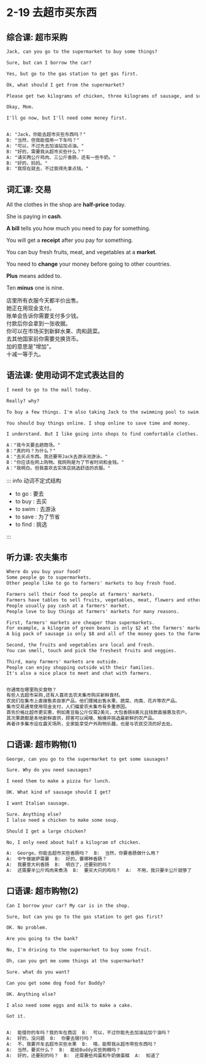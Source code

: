 # 2-19 去超市买东西

## 综合课: 超市采购

```txt
Jack, can you go to the supermarket to buy some things?

Sure, but can I borrow the car?

Yes, but go to the gas station to get gas first.

Ok, what should I get from the supermarket?

Please get two kilograms of chicken, three kilograms of sausage, and some milk.

Okay, Mom.

I'll go now, but I'll need some money first.


A: "Jack，你能去超市买些东西吗？"
B: "当然，但我能借用一下车吗？"
A: "可以，不过先去加油站加点油。"
B: "好的，需要我从超市买些什么？"
A: "请买两公斤鸡肉、三公斤香肠，还有一些牛奶。"
B: "好的，妈妈。"
B: "我现在就去，不过我得先拿点钱。"
```

## 词汇课: 交易

All the clothes in the shop are **half-price** today.

She is paying in **cash**.

**A bill** tells you how much you need to pay for something.

You will get a **receipt** after you pay for something.

You can buy fresh fruits, meat, and vegetables at a **market**.

You need to **change** your money before going to other countries.

**Plus** means added to.

Ten **minus** one is nine.

店里所有衣服今天都半价出售。
<br/>她正在用现金支付。
<br/>账单会告诉你需要支付多少钱。
<br/>付款后你会拿到一张收据。
<br/>你可以在市场买到新鲜水果、肉和蔬菜。
<br/>去其他国家前你需要兑换货币。
<br/>加的意思是"增加"。
<br/>十减一等于九。

## 语法课: 使用动词不定式表达目的

```txt
I need to go to the mall today.

Really? why?

To buy a few things. I'm also taking Jack to the swimming pool to swim.

You should buy things online. I shop online to save time and money.

I understand. But I like going into shops to find comfortable clothes.

A："我今天要去趟商场。"
B："真的吗？为什么？"
A："去买点东西。我还要带Jack去游泳池游泳。"
B："你应该在网上购物。我网购是为了节省时间和金钱。"
A："我明白。但我喜欢去实体店挑选舒适的衣服。"
```

::: info 动词不定式结构

- to go : 要去
- to buy : 去买
- to swim : 去游泳
- to save : 为了节省
- to find : 挑选

:::

## 听力课: 农夫集市

```txt
Where do you buy your food?
Some people go to supermarkets.
Other people like to go to farmers' markets to buy fresh food.

Farmers sell their food to people at farmers' markets.
Farmers have tables to sell fruits, vegetables, meat, flowers and other things.
People usually pay cash at a farmers' market.
People love to buy things at farmers' markets for many reasons.

First, farmers' markets are cheaper than supermarkets.
For example, a kilogram of green beans is only $2 at the farmers' market.
A big pack of sausage is only $8 and all of the money goes to the farmers.

Second, the fruits and vegetables are local and fresh.
You can smell, touch and pick the freshest fruits and veggies.

Third, many farmers' markets are outside.
People can enjoy shopping outside with their families.
It's also a nice place to meet and chat with farmers.


你通常在哪里购买食物？
有些人去超市采购,还有人喜欢去农夫集市购买新鲜食材。
农民们在集市上直接售卖自家产品，他们摆摊出售水果、蔬菜、肉类、花卉等农产品。
集市交易通常使用现金支付，人们偏爱农夫集市有多重原因。
首先价格比超市更实惠，例如青豆每公斤仅需2美元，大包香肠8美元且钱款直接惠及农户。
其次果蔬都是本地新鲜直供，顾客可以闻嗅、触摸并挑选最新鲜的农产品。
再者许多集市设在露天场所，全家能享受户外购物乐趣，也是与农民交流的好去处。
```

## 口语课: 超市购物(1)

```txt
George, can you go to the supermarket to get some sausages?

Sure. Why do you need sausages?

I need them to make a pizza for lunch.

OK. What kind of sausage should I get?

I want Italian sausage.

Sure. Anything else?
I lalso need a chicken to make some soup.

Should I get a large chicken?

No, I only need about half a kilogram of chicken.

A:  George，你能去超市买些香肠吗？  B:  当然，你要香肠做什么用？  
A:  中午做披萨需要  B:  好的，要哪种香肠？  
A:  我要意大利香肠  B:  明白了，还要别的吗？  
A:  还需要半公斤鸡肉来煮汤  B:  要买大只的鸡吗？  A:  不用，我只要半公斤就够了 
```

## 口语课: 超市购物(2)

```txt
Can I borrow your car? My car is in the shop.

Sure, but can you go to the gas station to get gas first?

OK. No problem.

Are you going to the bank?

No, I'm driving to the supermarket to buy some fruit.

Oh, can you get me some things at the supermarket?

Sure. what do you want?

Can you get some dog food for Buddy?

OK. Anything else?

I also need some eggs and milk to make a cake.

Got it.


A:  能借你的车吗？我的车在商店  B:  可以，不过你能先去加油站加个油吗？ 
A:  好的，没问题  B:  你要去银行吗？  
A:  不，我要开车去超市买些水果  B:  哦，能帮我从超市带些东西吗？  
A:  当然，要买什么？  B:  能给Buddy买些狗粮吗？  
A:  好的，还要别的吗？  B:  还需要些鸡蛋和牛奶做蛋糕  A:  知道了 
```
